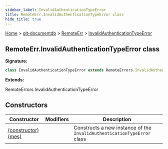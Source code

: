 ```yaml
---
sidebar_label: InvalidAuthenticationTypeError
title: RemoteErr.InvalidAuthenticationTypeError class
hide_title: true
---
```


[Home](./index.md) &gt; [git-documentdb](./git-documentdb.md) &gt; [RemoteErr](./git-documentdb.remoteerr.md) &gt; [InvalidAuthenticationTypeError](./git-documentdb.remoteerr.invalidauthenticationtypeerror.md)

## RemoteErr.InvalidAuthenticationTypeError class

<b>Signature:</b>

```typescript
class InvalidAuthenticationTypeError extends RemoteErrors.InvalidAuthenticationTypeError 
```
<b>Extends:</b>

RemoteErrors.InvalidAuthenticationTypeError

## Constructors

|  Constructor | Modifiers | Description |
|  --- | --- | --- |
|  [(constructor)(mes)](./git-documentdb.remoteerr.invalidauthenticationtypeerror._constructor_.md) |  | Constructs a new instance of the <code>InvalidAuthenticationTypeError</code> class |

